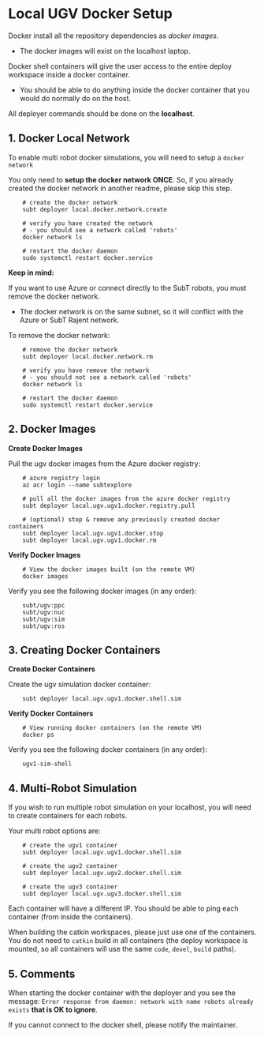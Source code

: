 # Local UGV Docker Setup

Docker install all the repository dependencies as *docker images*.

- The docker images will exist on the localhost laptop.

Docker shell containers will give the user access to the entire deploy workspace inside a docker container.

- You should be able to do anything inside the docker container that you would do normally do on the host.

All deployer commands should be done on the **localhost**.

## 1. Docker Local Network

To enable multi robot docker simulations, you will need to setup a `docker network`

You only need to **setup the docker network ONCE**. So, if you already created the docker network in another readme, please skip this step.

        # create the docker network
        subt deployer local.docker.network.create

        # verify you have created the network
        # - you should see a network called 'robots'
        docker network ls

        # restart the docker daemon
        sudo systemctl restart docker.service

**Keep in mind:**

If you want to use Azure or connect directly to the SubT robots, you must remove the docker network.

- The docker network is on the same subnet, so it will conflict with the Azure or SubT Rajent network.

To remove the docker network:

        # remove the docker network
        subt deployer local.docker.network.rm

        # verify you have remove the network
        # - you should not see a network called 'robots'
        docker network ls

        # restart the docker daemon
        sudo systemctl restart docker.service

## 2. Docker Images

**Create Docker Images**

Pull the ugv docker images from the Azure docker registry:

        # azure registry login
        az acr login --name subtexplore

        # pull all the docker images from the azure docker registry
        subt deployer local.ugv.ugv1.docker.registry.pull

        # (optional) stop & remove any previously created docker containers
        subt deployer local.ugv.ugv1.docker.stop
        subt deployer local.ugv.ugv1.docker.rm

**Verify Docker Images**

        # View the docker images built (on the remote VM)
        docker images

Verify you see the following docker images (in any order):

        subt/ugv:ppc
        subt/ugv:nuc
        subt/ugv:sim
        subt/ugv:ros

## 3. Creating Docker Containers

**Create Docker Containers**

Create the ugv simulation docker container:

        subt deployer local.ugv.ugv1.docker.shell.sim

**Verify Docker Containers**

        # View running docker containers (on the remote VM)
        docker ps

Verify you see the following docker containers (in any order):

        ugv1-sim-shell

## 4. Multi-Robot Simulation

If you wish to run multiple robot simulation on your localhost, you will need to create containers for each robots.

Your multi robot options are:

        # create the ugv1 container
        subt deployer local.ugv.ugv1.docker.shell.sim

        # create the ugv2 container
        subt deployer local.ugv.ugv2.docker.shell.sim

        # create the ugv3 container
        subt deployer local.ugv.ugv3.docker.shell.sim

Each container will have a different IP. You should be able to ping each container (from inside the containers).

When building the catkin workspaces, please just use one of the containers. You do not need to `catkin` build in all containers (the deploy workspace is mounted, so all containers will use the same `code`, `devel`, `build` paths).

## 5. Comments

When starting the docker container with the deployer and you see the message: `Error response from daemon: network with name robots already exists` **that is OK to ignore**.

If you cannot connect to the docker shell, please notify the maintainer.
